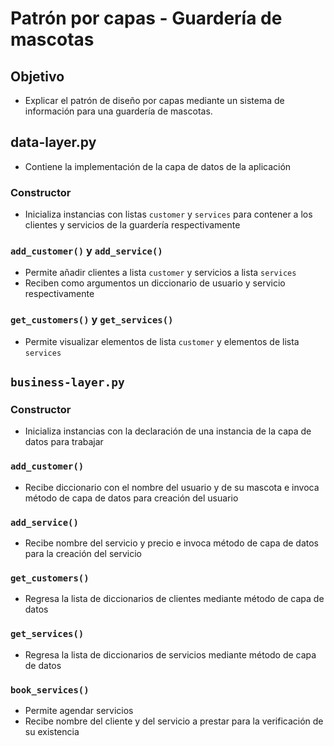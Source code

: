 # Patrón por capas - Guardería de mascotas

## Objetivo
- Explicar el patrón de diseño por capas mediante un sistema de información para una guardería de mascotas.

## data-layer.py
- Contiene la implementación de la capa de datos de la aplicación

### Constructor
- Inicializa instancias con listas `customer` y `services` para contener a los clientes y servicios de la guardería respectivamente

### `add_customer()` y `add_service()`
- Permite añadir clientes a lista `customer` y servicios a lista `services`
- Reciben como argumentos un diccionario de usuario y servicio respectivamente

### `get_customers()` y `get_services()`
- Permite visualizar elementos de lista `customer` y elementos de lista `services`

## `business-layer.py`

### Constructor
- Inicializa instancias con la declaración de una instancia de la capa de datos para trabajar

### `add_customer()`
- Recibe diccionario con el nombre del usuario y de su mascota e invoca método de capa de datos para creación del usuario
 
### `add_service()`
- Recibe nombre del servicio y precio e invoca método de capa de datos para la creación del servicio 

### `get_customers()`
- Regresa la lista de diccionarios de clientes mediante método de capa de datos

### `get_services()`
- Regresa la lista de diccionarios de servicios mediante método de capa de datos

### `book_services()`
- Permite agendar servicios
- Recibe nombre del cliente y del servicio a prestar para la verificación de su existencia
